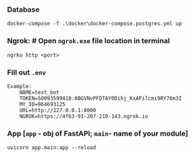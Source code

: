 ### Database

    docker-compose -f .\docker\docker-compose.postgres.yml up

### Ngrok: # Open `ngrok.exe` file location in terminal

    ngrko http <port>

### Fill out `.env`
    Example:
        NAME=test_bot
        TOKEN=50093599418:ABGVNvPFDTAY0Dihj_KxAPilcmi9RY76m3I
        MY_ID=964693125
        URL=http://127.0.0.1:8000
        NGROK=https://4f63-91-207-210-143.ngrok.io

### App [`app` - obj of FastAPI; `main`- name of your module]

    uvicorn app.main:app --reload
